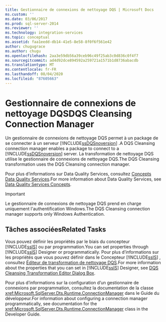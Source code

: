 ```yaml
---
title: Gestionnaire de connexions de nettoyage DQS | Microsoft Docs
ms.custom: ''
ms.date: 03/06/2017
ms.prod: sql-server-2014
ms.reviewer: ''
ms.technology: integration-services
ms.topic: conceptual
ms.assetid: faa1eedd-db14-41e5-8e58-8f0f6f561e42
author: chugugrace
ms.author: chugu
ms.openlocfilehash: 2aa3e59db56a39ceb96c49f25ab3c0d836c0f4f7
ms.sourcegitcommit: ad4d92dce894592a259721a1571b1d8736abacdb
ms.translationtype: MT
ms.contentlocale: fr-FR
ms.lasthandoff: 08/04/2020
ms.locfileid: "87605663"
---
```

# <a name="dqs-cleansing-connection-manager"></a><span data-ttu-id="474ec-102">Gestionnaire de connexions de nettoyage DQS</span><span class="sxs-lookup"><span data-stu-id="474ec-102">DQS Cleansing Connection Manager</span></span>
  <span data-ttu-id="474ec-103">Un gestionnaire de connexions de nettoyage DQS permet à un package de se connecter à un serveur [!INCLUDE[ssDQSnoversion](../../includes/ssdqsnoversion-md.md)] .</span><span class="sxs-lookup"><span data-stu-id="474ec-103">A DQS Cleansing connection manager enables a package to connect to a [!INCLUDE[ssDQSnoversion](../../includes/ssdqsnoversion-md.md)] server.</span></span> <span data-ttu-id="474ec-104">La transformation de nettoyage DQS utilise le gestionnaire de connexions de nettoyage DQS.</span><span class="sxs-lookup"><span data-stu-id="474ec-104">The DQS Cleansing transformation uses the DQS Cleansing connection manager.</span></span>  
  
 <span data-ttu-id="474ec-105">Pour plus d’informations sur Data Quality Services, consultez [Concepts Data Quality Services](../../data-quality-services/data-quality-services-concepts.md).</span><span class="sxs-lookup"><span data-stu-id="474ec-105">For more information about Data Quality Services, see [Data Quality Services Concepts](../../data-quality-services/data-quality-services-concepts.md).</span></span>  
  
> [!IMPORTANT]  
>  <span data-ttu-id="474ec-106">Le gestionnaire de connexions de nettoyage DQS prend en charge uniquement l'authentification Windows.</span><span class="sxs-lookup"><span data-stu-id="474ec-106">The DQS Cleansing connection manager supports only Windows Authentication.</span></span>  
  
## <a name="related-tasks"></a><span data-ttu-id="474ec-107">Tâches associées</span><span class="sxs-lookup"><span data-stu-id="474ec-107">Related Tasks</span></span>  
 <span data-ttu-id="474ec-108">Vous pouvez définir les propriétés par le biais du concepteur [!INCLUDE[ssIS](../../includes/ssis-md.md)] ou par programmation.</span><span class="sxs-lookup"><span data-stu-id="474ec-108">You can set properties through [!INCLUDE[ssIS](../../includes/ssis-md.md)] Designer or programmatically.</span></span> <span data-ttu-id="474ec-109">Pour plus d’informations sur les propriétés que vous pouvez définir dans le Concepteur [!INCLUDE[ssIS](../../includes/ssis-md.md)] , consultez [Éditeur de transformation de nettoyage DQS](../dqs-cleansing-transformation-editor-dialog-box.md).</span><span class="sxs-lookup"><span data-stu-id="474ec-109">For more information about the properties that you can set in [!INCLUDE[ssIS](../../includes/ssis-md.md)] Designer, see [DQS Cleansing Transformation Editor Dialog Box](../dqs-cleansing-transformation-editor-dialog-box.md).</span></span>  
  
 <span data-ttu-id="474ec-110">Pour plus d’informations sur la configuration d’un gestionnaire de connexions par programmation, consultez la documentation de la classe <xref:Microsoft.SqlServer.Dts.Runtime.ConnectionManager> dans le Guide du développeur.</span><span class="sxs-lookup"><span data-stu-id="474ec-110">For information about configuring a connection manager programmatically, see documentation for the <xref:Microsoft.SqlServer.Dts.Runtime.ConnectionManager> class in the Developer Guide.</span></span>  
  
  

